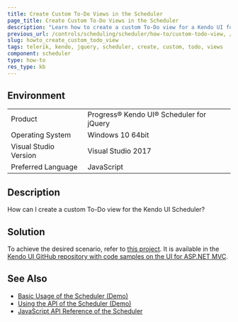 ```yaml
---
title: Create Custom To-Do Views in the Scheduler
page_title: Create Custom To-Do Views in the Scheduler
description: "Learn how to create a custom To-Do view for a Kendo UI for jQuery Scheduler."
previous_url: /controls/scheduling/scheduler/how-to/custom-todo-view, /controls/scheduling/scheduler/how-to/custom-views/custom-todo-view
slug: howto_create_custom_todo_view
tags: telerik, kendo, jquery, scheduler, create, custom, todo, views
component: scheduler
type: how-to
res_type: kb
---
```


## Environment

<table>
 <tr>
  <td>Product</td>
  <td>Progress® Kendo UI® Scheduler for jQuery</td>
 </tr>
 <tr>
  <td>Operating System</td>
  <td>Windows 10 64bit</td>
 </tr>
 <tr>
  <td>Visual Studio Version</td>
  <td>Visual Studio 2017</td>
 </tr>
 <tr>
  <td>Preferred Language</td>
  <td>JavaScript</td>
 </tr>
</table>

## Description

How can I create a custom To-Do view for the Kendo UI Scheduler?

## Solution

To achieve the desired scenario, refer to [this project](https://github.com/telerik/kendo-examples-asp-net-mvc/tree/master/scheduler-custom-view). It is available in the [Kendo UI GitHub repository with code samples on the UI for ASP.NET MVC](https://github.com/telerik/kendo-examples-asp-net-mvc).

## See Also

* [Basic Usage of the Scheduler (Demo)](https://demos.telerik.com/kendo-ui/scheduler/index)
* [Using the API of the Scheduler (Demo)](https://demos.telerik.com/kendo-ui/scheduler/api)
* [JavaScript API Reference of the Scheduler](/api/javascript/ui/scheduler)
